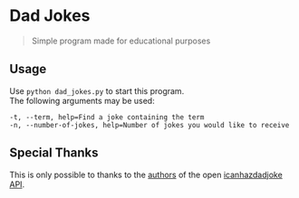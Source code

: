 # Dad Jokes
> Simple program made for educational purposes

## Usage
Use `python dad_jokes.py` to start this program.  
The following arguments may be used:  
```
-t, --term, help=Find a joke containing the term
-n, --number-of-jokes, help=Number of jokes you would like to receive
```

## Special Thanks
This is only possible to thanks to the [authors](https://c653labs.com/)
 of the open [icanhazdadjoke API](https://icanhazdadjoke.com/api).